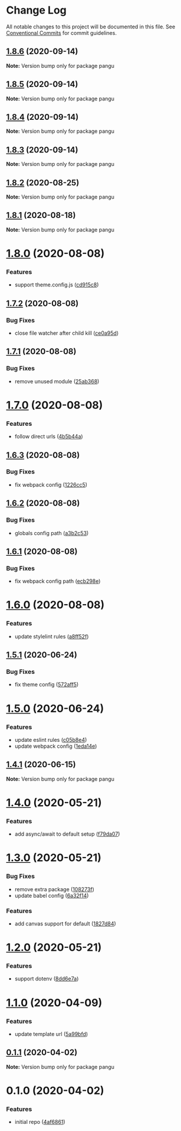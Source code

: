 # Change Log

All notable changes to this project will be documented in this file.
See [Conventional Commits](https://conventionalcommits.org) for commit guidelines.

## [1.8.6](https://github.com/open-data-plan/pangu/compare/v1.8.5...v1.8.6) (2020-09-14)

**Note:** Version bump only for package pangu





## [1.8.5](https://github.com/open-data-plan/pangu/compare/v1.8.4...v1.8.5) (2020-09-14)

**Note:** Version bump only for package pangu





## [1.8.4](https://github.com/open-data-plan/pangu/compare/v1.8.3...v1.8.4) (2020-09-14)

**Note:** Version bump only for package pangu





## [1.8.3](https://github.com/open-data-plan/pangu/compare/v1.8.2...v1.8.3) (2020-09-14)

**Note:** Version bump only for package pangu





## [1.8.2](https://github.com/open-data-plan/pangu/compare/v1.8.1...v1.8.2) (2020-08-25)

**Note:** Version bump only for package pangu





## [1.8.1](https://github.com/open-data-plan/pangu/compare/v1.8.0...v1.8.1) (2020-08-18)

**Note:** Version bump only for package pangu





# [1.8.0](https://github.com/open-data-plan/pangu/compare/v1.7.2...v1.8.0) (2020-08-08)


### Features

* support theme.config.js ([cd915c8](https://github.com/open-data-plan/pangu/commit/cd915c81042a8c5a0f695503a4a5c74127934348))





## [1.7.2](https://github.com/open-data-plan/pangu/compare/v1.7.1...v1.7.2) (2020-08-08)


### Bug Fixes

* close file watcher after child kill ([ce0a95d](https://github.com/open-data-plan/pangu/commit/ce0a95d9ddc526a7fd0b2d985478e69d4f8bc86e))





## [1.7.1](https://github.com/open-data-plan/pangu/compare/v1.7.0...v1.7.1) (2020-08-08)


### Bug Fixes

* remove unused module ([25ab368](https://github.com/open-data-plan/pangu/commit/25ab36847bce2fa3b916a339b85fe20e32158552))





# [1.7.0](https://github.com/open-data-plan/pangu/compare/v1.6.3...v1.7.0) (2020-08-08)


### Features

* follow direct urls ([4b5b44a](https://github.com/open-data-plan/pangu/commit/4b5b44aca3999df515c9b7d9690379c6f5ec32ed))





## [1.6.3](https://github.com/open-data-plan/pangu/compare/v1.6.2...v1.6.3) (2020-08-08)


### Bug Fixes

* fix webpack config ([1226cc5](https://github.com/open-data-plan/pangu/commit/1226cc569408a59e78bb1385e739fa17a4c79c94))





## [1.6.2](https://github.com/open-data-plan/pangu/compare/v1.6.1...v1.6.2) (2020-08-08)


### Bug Fixes

* globals config path ([a3b2c53](https://github.com/open-data-plan/pangu/commit/a3b2c53d02e24f17992fbd342fef4ab800fef052))





## [1.6.1](https://github.com/open-data-plan/pangu/compare/v1.6.0...v1.6.1) (2020-08-08)


### Bug Fixes

* fix webpack config path ([ecb298e](https://github.com/open-data-plan/pangu/commit/ecb298e5a89a8aba3f29dd67494ec78608700309))





# [1.6.0](https://github.com/open-data-plan/pangu/compare/v1.5.1...v1.6.0) (2020-08-08)


### Features

* update stylelint rules ([a8ff52f](https://github.com/open-data-plan/pangu/commit/a8ff52f0d7a6d9ca4179720a100173246a67d154))





## [1.5.1](https://github.com/open-data-plan/pangu/compare/v1.5.0...v1.5.1) (2020-06-24)


### Bug Fixes

* fix theme config ([572aff5](https://github.com/open-data-plan/pangu/commit/572aff54b8fc81568627064cd4558475853617c6))





# [1.5.0](https://github.com/open-data-plan/pangu/compare/v1.4.1...v1.5.0) (2020-06-24)


### Features

* update eslint rules ([c05b8e4](https://github.com/open-data-plan/pangu/commit/c05b8e47352dd44e3043cdfca2bd045ad886c283))
* update webpack config ([1eda14e](https://github.com/open-data-plan/pangu/commit/1eda14e2bde7ca9fa971ecac6a5eae7a13e5bb5f))





## [1.4.1](https://github.com/open-data-plan/pangu/compare/v1.4.0...v1.4.1) (2020-06-15)

**Note:** Version bump only for package pangu





# [1.4.0](https://github.com/open-data-plan/pangu/compare/v1.3.0...v1.4.0) (2020-05-21)


### Features

* add async/await to default setup ([f79da07](https://github.com/open-data-plan/pangu/commit/f79da07a33689c9b9c8bd8f82ae8bc465467cf54))





# [1.3.0](https://github.com/open-data-plan/pangu/compare/v1.2.0...v1.3.0) (2020-05-21)


### Bug Fixes

* remove extra package ([108273f](https://github.com/open-data-plan/pangu/commit/108273ff01f1fba78d0e08bba02180cb89e1776d))
* update babel config ([6a32f14](https://github.com/open-data-plan/pangu/commit/6a32f14e85c0ce506f70d5894abfc65c021a3f73))


### Features

* add canvas support for default ([1827d84](https://github.com/open-data-plan/pangu/commit/1827d849c07860bd09c5543317aebc8e51d6e417))





# [1.2.0](https://github.com/open-data-plan/pangu/compare/v1.1.0...v1.2.0) (2020-05-21)


### Features

* support dotenv ([8dd6e7a](https://github.com/open-data-plan/pangu/commit/8dd6e7a61a29b9a6287006eefdf702ea5971f7bd))





# [1.1.0](https://github.com/open-data-plan/pangu/compare/v1.0.0...v1.1.0) (2020-04-09)


### Features

* update template url ([5a99bfd](https://github.com/open-data-plan/pangu/commit/5a99bfd2f53e31489c2f0ed0b593337a634d8eed))





## [0.1.1](https://github.com/open-data-plan/pangu/compare/v0.1.0...v0.1.1) (2020-04-02)

**Note:** Version bump only for package pangu





# 0.1.0 (2020-04-02)


### Features

* initial repo ([4af6861](https://github.com/open-data-plan/pangu/commit/4af68610cae7d78784c7b2e0d4675365b18cc106))
